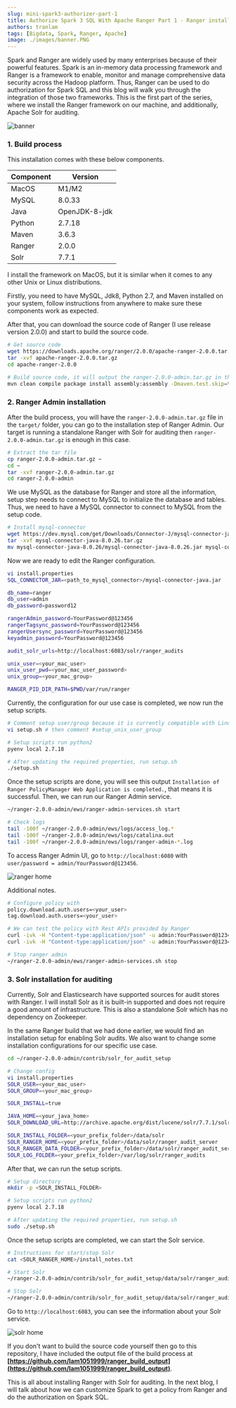 ```yaml
---
slug: mini-spark3-authorizer-part-1
title: Authorize Spark 3 SQL With Apache Ranger Part 1 - Ranger installation
authors: tranlam
tags: [Bigdata, Spark, Ranger, Apache]
image: ./images/banner.PNG
---
```


Spark and Ranger are widely used by many enterprises because of their powerful features. Spark is an in-memory data processing framework and Ranger is a framework to enable, monitor and manage comprehensive data security across the Hadoop platform. Thus, Ranger can be used to do authorization for Spark SQL and this blog will walk you through the integration of those two frameworks. This is the first part of the series, where we install the Ranger framework on our machine, and additionally, Apache Solr for auditing.

![banner](./images/banner.PNG)

<!--truncate-->

### 1. Build process

This installation comes with these below components.

| Component   | Version      |
| ----------- | ------------ |
| MacOS       | M1/M2        |
| MySQL       | 8.0.33       |
| Java        | OpenJDK-8-jdk|
| Python      | 2.7.18       |
| Maven       | 3.6.3        |
| Ranger      | 2.0.0        |
| Solr        | 7.7.1        |

I install the framework on MacOS, but it is similar when it comes to any other Unix or Linux distributions.

Firstly, you need to have MySQL, Jdk8, Python 2.7, and Maven installed on your system, follow instructions from anywhere to make sure these components work as expected.

After that, you can download the source code of Ranger (I use release version 2.0.0) and start to build the source code.

```bash
# Get source code
wget https://downloads.apache.org/ranger/2.0.0/apache-ranger-2.0.0.tar.gz
tar -xvf apache-ranger-2.0.0.tar.gz
cd apache-ranger-2.0.0

# Build source code, it will output the ranger-2.0.0-admin.tar.gz in this repository in target/ folder
mvn clean compile package install assembly:assembly -Dmaven.test.skip=true -Drat.skip=true -Dpmd.skip=true -Dfindbugs.skip=true -Dspotbugs.skip=true -Dcheckstyle.skip=true
```

### 2. Ranger Admin installation

After the build process, you will have the `ranger-2.0.0-admin.tar.gz` file in the `target/` folder, you can go to the installation step of Ranger Admin. Our target is running a standalone Ranger with Solr for auditing then `ranger-2.0.0-admin.tar.gz` is enough in this case.

```bash
# Extract the tar file
cp ranger-2.0.0-admin.tar.gz ~
cd ~
tar -xvf ranger-2.0.0-admin.tar.gz
cd ranger-2.0.0-admin
```

We use MySQL as the database for Ranger and store all the information, setup step needs to connect to MySQL to initialize the database and tables. Thus, we need to have a MySQL connector to connect to MySQL from the setup code.

```bash
# Install mysql-connector
wget https://dev.mysql.com/get/Downloads/Connector-J/mysql-connector-java-8.0.26.tar.gz
tar -xvf mysql-connector-java-8.0.26.tar.gz
mv mysql-connector-java-8.0.26/mysql-connector-java-8.0.26.jar mysql-connector-java.jar
```

Now we are ready to edit the Ranger configuration.

```bash
vi install.properties
SQL_CONNECTOR_JAR=<path_to_mysql_connector>/mysql-connector-java.jar

db_name=ranger
db_user=admin
db_password=password12

rangerAdmin_password=YourPassword@123456
rangerTagsync_password=YourPassword@123456
rangerUsersync_password=YourPassword@123456
keyadmin_password=YourPassword@123456

audit_solr_urls=http://localhost:6083/solr/ranger_audits

unix_user=<your_mac_user>
unix_user_pwd=<your_mac_user_password>
unix_group=<your_mac_group>

RANGER_PID_DIR_PATH=$PWD/var/run/ranger
```

Currently, the configuration for our use case is completed, we now run the setup scripts.

```bash
# Comment setup user/group because it is currently compatible with Linux
vi setup.sh # then comment #setup_unix_user_group

# Setup scripts run python2
pyenv local 2.7.18

# After updating the required properties, run setup.sh
./setup.sh
```

Once the setup scripts are done, you will see this output `Installation of Ranger PolicyManager Web Application is completed.`, that means it is successful. Then, we can run our Ranger Admin service.

```bash
~/ranger-2.0.0-admin/ews/ranger-admin-services.sh start

# Check logs
tail -100f ~/ranger-2.0.0-admin/ews/logs/access_log.*
tail -100f ~/ranger-2.0.0-admin/ews/logs/catalina.out
tail -100f ~/ranger-2.0.0-admin/ews/logs/ranger-admin-*.log
```

To access Ranger Admin UI, go to `http://localhost:6080` with `user/password = admin/YourPassword@123456`.

![ranger home](./images/ranger_home.PNG)

Additional notes.

```bash
# Configure policy with
policy.download.auth.users=<your_user>
tag.download.auth.users=<your_user>

# We can test the policy with Rest APIs provided by Ranger
curl -ivk -H "Content-type:application/json" -u admin:YourPassword@123456 -X GET "http://localhost:6080/service/plugins/policies" # to get all policies
curl -ivk -H "Content-type:application/json" -u admin:YourPassword@123456 -X GET "http://localhost:6080/service/plugins/policies/download/dev_hive" # to get specific policy by service name

# Stop ranger admin
~/ranger-2.0.0-admin/ews/ranger-admin-services.sh stop 
```

### 3. Solr installation for auditing

Currently, Solr and Elasticsearch have supported sources for audit stores with Ranger. I will install Solr as it is built-in supported and does not require a good amount of infrastructure. This is also a standalone Solr which has no dependency on Zookeeper.

In the same Ranger build that we had done earlier, we would find an installation setup for enabling Solr audits. We also want to change some installation configurations for our specific use case.

```bash
cd ~/ranger-2.0.0-admin/contrib/solr_for_audit_setup

# Change config
vi install.properties
SOLR_USER=<your_mac_user>
SOLR_GROUP=<your_mac_group>

SOLR_INSTALL=true

JAVA_HOME=<your_java_home>
SOLR_DOWNLOAD_URL=http://archive.apache.org/dist/lucene/solr/7.7.1/solr-7.7.1.tgz

SOLR_INSTALL_FOLDER=<your_prefix_folder>/data/solr
SOLR_RANGER_HOME=<your_prefix_folder>/data/solr/ranger_audit_server
SOLR_RANGER_DATA_FOLDER=<your_prefix_folder>/data/solr/ranger_audit_server/data
SOLR_LOG_FOLDER=<your_prefix_folder>/var/log/solr/ranger_audits
```

After that, we can run the setup scripts.

```bash
# Setup directory
mkdir -p <SOLR_INSTALL_FOLDER>

# Setup scripts run python2
pyenv local 2.7.18

# After updating the required properties, run setup.sh
sudo ./setup.sh
```

Once the setup scripts are completed, we can start the Solr service.

```bash
# Instructions for start/stop Solr
cat <SOLR_RANGER_HOME>/install_notes.txt

# Start Solr
~/ranger-2.0.0-admin/contrib/solr_for_audit_setup/data/solr/ranger_audit_server/scripts/start_solr.sh

# Stop Solr
~/ranger-2.0.0-admin/contrib/solr_for_audit_setup/data/solr/ranger_audit_server/scripts/stop_solr.sh
```

Go to `http://localhost:6083`, you can see the information about your Solr service.

![solr home](./images/solr_home.PNG)

If you don't want to build the source code yourself then go to this repository, I have included the output file of the build process at **[https://github.com/lam1051999/ranger_build_output](https://github.com/lam1051999/ranger_build_output)**.

This is all about installing Ranger with Solr for auditing. In the next blog, I will talk about how we can customize Spark to get a policy from Ranger and do the authorization on Spark SQL.